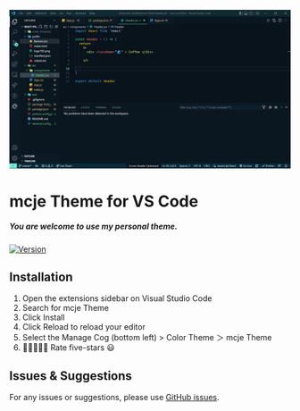 
[![codeSTACKr Theme Demo](https://raw.githubusercontent.com/markjaylunas/mcje-theme/master/images/sample.jpg)](https://github.com/markjaylunas/mcje-theme)

# mcje Theme for VS Code
##### You are welcome to use my personal theme. 

[![Version](https://vsmarketplacebadge.apphb.com/version/markjaylunas.mcje-theme.svg?subject=mcje%20Theme&colorA=09131b&colorB=37E2D5)](https://github.com/markjaylunas/mcje-theme)


## Installation

1. Open the extensions sidebar on Visual Studio Code
1. Search for mcje Theme
1. Click Install
1. Click Reload to reload your editor
1. Select the Manage Cog (bottom left) > Color Theme ＞ mcje Theme
1. 🌟🌟🌟🌟🌟 Rate five-stars 😃

## Issues & Suggestions

For any issues or suggestions, please use [GitHub issues](https://github.com/markjaylunas/mcje-theme/issues).
